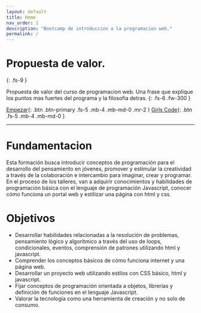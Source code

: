 ```yaml
---
layout: default
title: Home
nav_order: 1
description: "Bootcamp de introduccion a la programacion web."
permalink: /
---
```


# Propuesta de valor.
{: .fs-9 }

Propuesta de valor del curso de programacion web. Una frase que explique los puntos mas fuertes del programa y la filosofia detras.
{: .fs-6 .fw-300 }

[Empezar](#empezar){: .btn .btn-primary .fs-5 .mb-4 .mb-md-0 .mr-2 } [Girls Code](https://www.instagram.com/girlscodepy/?hl=es){: .btn .fs-5 .mb-4 .mb-md-0 }

---


# Fundamentacion

Esta formación busca introducir conceptos de programación para el desarrollo del pensamiento en jóvenes, promover y estimular la creatividad a través de la colaboración e intercambio para imaginar, crear y programar. En el proceso de los talleres,  van a adquirir conocimientos y habilidades de programación básica con el lenguaje de programación Javascript, conocer cómo funciona un portal web y estilizar una página con html y css.  

# Objetivos
* Desarrollar habilidades relacionadas a la resolución de problemas, pensamiento lógico y algorítmico a través del uso de loops, condicionales, eventos, comprensión de patrones utilizando html y javascript. 
* Comprender los conceptos básicos de cómo funciona internet y una página web. 
* Desarrollar un proyecto web utilizando estilos con CSS básico, html y javascript. 
* Fijar conceptos de programación orientada a objetos, librerías y definición de funciones en el lenguaje Javascript. 
* Valorar la tecnología como una herramienta de creación y no solo de consumo. 
